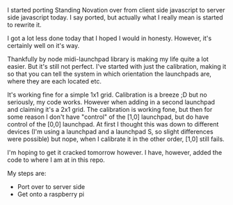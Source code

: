 I started porting Standing Novation over from client side javascript to server side javascript today. I say ported, but actually what I really mean is started to rewrite it.

I got a lot less done today that I hoped I would in honesty. However, it's certainly well on it's way.

Thankfully by node midi-launchpad library is making my life quite a lot easier. But it's still not perfect. I've started with just the calibration, making it so that you can tell the system in which orientation the launchpads are, where they are each located etc.

It's working fine for a simple 1x1 grid. Calibration is a breeze ;D but no seriously, my code works. However when adding in a second launchpad and claiming it's a 2x1 grid. The calibration is working fone, but then for some reason I don't have "control" of the [1,0] launchpad, but do have control of the [0,0] launchpad. At first I thought this was down to different devices (I'm using a launchpad and a launchpad S, so slight differences were possible) but nope, when I calibrate it in the other order, [1,0] still fails.

I'm hoping to get it cracked tomorrow however. I have, however, added the code to where I am at in this repo.

My steps are:
- Port over to server side
- Get onto a raspberry pi